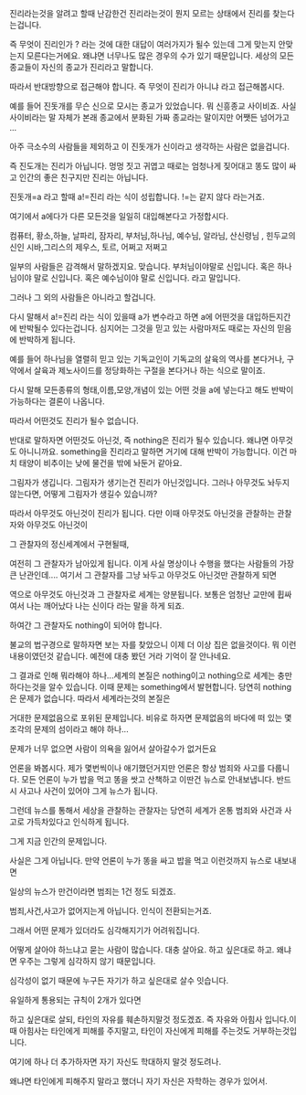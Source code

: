 진리라는것을 알려고 할때 난감한건 진리라는것이 뭔지 모르는 상태에서 진리를 찾는다는겁니다.

즉 무엇이 진리인가 ? 라는 것에 대한 대답이 여러가지가 될수 있는데 그게 맞는지 안맞는지 모른다는거에요. 왜냐면 너무나도 많은 경우의 수가 있기 때문입니다. 세상의 모든 종교들이 자신의 종교가 진리라고 말합니다.

따라서 반대방향으로 접근해야 합니다. 즉 무엇이 진리가 아니냐 라고 접근해봅시다.

예를 들어 진돗개를 무슨 신으로 모시는 종교가 있었습니다. 뭐 신흥종교 사이비죠. 사실 사이비라는 말 자체가 본래 종교에서 분화된 가짜 종교라는 말이지만 어쨋든 넘어가고 ...

아주 극소수의 사람들을 제외하고 이 진돗개가 신이라고 생각하는 사람은 없을겁니다.

즉 진도개는 진리가 아닙니다. 멍멍 짓고 귀엽고 때로는 엄청나게 짖어대고 똥도 많이 싸고 인간의 좋은 친구지만 진리는 아닙니다.

진돗개=a 라고 할때 a!=진리 라는 식이 성립합니다. !=는 같지 않다 라는거죠.

여기에서 a에다가 다른 모든것을 일일히 대입해본다고 가정합시다.

컴퓨터, 황소,하늘, 날파리, 잠자리, 부처님,하나님, 예수님, 알라님, 산신령님 , 힌두교의 신인 시바,그리스의 제우스, 토르, 어쩌고 저쩌고

일부의 사람들은 감격해서 말하겠지요. 맞습니다. 부처님이야말로 신입니다. 혹은 하나님이야 말로 신입니다. 혹은 예수님이야 말로 신입니다. 라고 말입니다.

그러나 그 외의 사람들은 아니라고 할겁니다.

다시 말해서 a!=진리 라는 식이 있을때 a가 변수라고 하면 a에 어떤것을 대입하든지간에 반박될수 있다는겁니다. 심지어는 그것을 믿고 있는 사람마저도 때로는 자신의 믿음에 반박하게 됩니다.

예를 들어 하나님을 열렬히 믿고 있는 기독교인이 기독교의 살육의 역사를 본다거나, 구약에서 살육과 제노사이드를 정당화하는 구절을 본다거나 하는 식으로 말이죠.

다시 말해 모든종류의 형태,이름,모양,개념이 있는 어떤 것을 a에 넣는다고 해도 반박이 가능하다는 결론이 나옵니다.

따라서 어떤것도 진리가 될수 없습니다.

반대로 말하자면 어떤것도 아닌것, 즉 nothing은 진리가 될수 있습니다. 왜냐면 아무것도 아니니까요. something을 진리라고 말하면 거기에 대해 반박이 가능합니다. 이건 마치 태양이 비추이는 낮에 물건을 밖에 놔둔거 같아요.

그림자가 생깁니다. 그림자가 생기는건 진리가 아닌것입니다. 그러나 아무것도 놔두지 않는다면, 어떻게 그림자가 생길수 있습니까?

따라서 아무것도 아닌것이 진리가 됩니다. 다만 이때 아무것도 아닌것을 관찰하는 관찰자와 아무것도 아닌것이

그 관찰자의 정신세계에서 구현될때,

여전히 그 관찰자가 남아있게 됩니다. 이게 사실 명상이나 수행을 했다는 사람들의 가장 큰 난관인데.... 여기서 그 관찰자를 그냥 놔두고 아무것도 아닌것만 관찰하게 되면

역으로 아무것도 아닌것과 그 관찰자로 세계는 양분됩니다. 보통은 엄청난 교만에 휩싸여서 나는 깨어났다 나는 신이다 라는 말을 하게 되죠.

하여간 그 관찰자도 nothing이 되어야 합니다.

불교의 법구경으로 말하자면 보는 자를 찾았으니 이제 더 이상 집은 없을것이다. 뭐 이런 내용이였던것 같습니다. 예전에 대충 봤던 거라 기억이 잘 안나네요.

그 결과로 인해 뭐라해야 하나...세계의 본질은 nothing이고 nothing으로 세계는 충만하다는것을 알수 있습니다. 이때 문제는 something에서 발현합니다. 당연히 nothing은 문제가 없습니다. 따라서 세계라는것의 본질은

거대한 문제없음으로 포위된 문제입니다. 비유로 하자면 문제없음의 바다에 떠 있는 몇조각의 문제의 섬이라고 해야 하나...

문제가 너무 없으면 사람이 의욕을 잃어서 살아갈수가 없거든요

언론을 봐봅시다. 제가 몇번씩이나 애기했던거지만 언론은 항상 범죄와 사고를 다룹니다. 모든 언론이 누가 밥을 먹고 똥을 쌋고 산책하고 이딴건 뉴스로 안내보냅니다. 반드시 사고나 사건이 있어야 그게 뉴스가 됩니다.

그런데 뉴스를 통해서 세상을 관찰하는 관찰자는 당연히 세계가 온통 범죄와 사건과 사고로 가득차있다고 인식하게 됩니다.

그게 지금 인간의 문제입니다.

사실은 그게 아닙니다. 만약 언론이 누가 똥을 싸고 밥을 먹고 이런것까지 뉴스로 내보내면

일상의 뉴스가 만건이라면 범죄는 1건 정도 되겠죠.

범죄,사건,사고가 없어지는게 아닙니다. 인식이 전환되는거죠.

그래서 어떤 문제가 있더라도 심각해지기가 어려워집니다.

어떻게 살아야 하느냐고 묻는 사람이 많습니다. 대충 살아요. 하고 싶은대로 하고. 왜냐면 우주는 그렇게 심각하지 않기 때문입니다.

심각성이 없기 때문에 누구든 자기가 하고 싶은대로 살수 잇습니다.

유일하게 통용되는 규칙이 2개가 있다면

하고 싶은대로 살되, 타인의 자유를 훼손하지말것 정도겠죠. 즉 자유와 아힘사 입니다.이때 아힘사는 타인에게 피해를 주지말고, 타인이 자신에게 피해를 주는것도 거부하는것입니다.

여기에 하나 더 추가하자면 자기 자신도 학대하지 말것 정도려나.

왜냐면 타인에게 피해주지 말라고 했더니 자기 자신은 자학하는 경우가 있어서.
